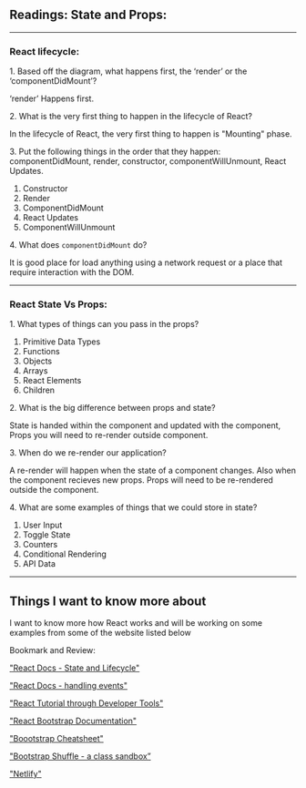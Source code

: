 ## Readings: State and Props:

---

### React lifecycle:

1\. Based off the diagram, what happens first, the ‘render’ or the ‘componentDidMount’?

‘render’ Happens first.

2\. What is the very first thing to happen in the lifecycle of React?

In the lifecycle of React, the very first thing to happen is "Mounting" phase.

3\. Put the following things in the order that they happen: componentDidMount, render, constructor, componentWillUnmount, React Updates.

1. Constructor
1. Render
1. ComponentDidMount
1. React Updates
1. ComponentWillUnmount

4\. What does `componentDidMount` do?

It is good place for load anything using a network request or a place that require interaction with the DOM.  


---

### React State Vs Props:

1\. What types of things can you pass in the props?

1. Primitive Data Types
1. Functions
1. Objects
1. Arrays
1. React Elements
1. Children


2\. What is the big difference between props and state?

State is handed within the component and updated with the component, Props you will need to  re-render outside component. 

3\. When do we re-render our application?

A re-render will happen when the state of a component changes. Also when the component recieves new props.  Props will need to be re-rendered outside the component. 

4\. What are some examples of things that we could store in state?

1. User Input
1. Toggle State
1. Counters
1. Conditional Rendering
1. API Data


---
## Things I want to know more about
I want to know more how React works and will be working on some examples from some of the website listed below

Bookmark and Review:

["React Docs - State and Lifecycle"](https://legacy.reactjs.org/docs/state-and-lifecycle.html)

["React Docs - handling events"](https://legacy.reactjs.org/docs/handling-events.html)

["React Tutorial through Developer Tools"](https://react.dev/learn/tutorial-tic-tac-toe)

["React Bootstrap Documentation"](https://react-bootstrap.github.io/)

["Boootstrap Cheatsheet"](https://getbootstrap.com/docs/5.0/examples/cheatsheet/)

["Bootstrap Shuffle - a class sandbox”](https://bootstrapshuffle.com/classes)

["Netlify"](https://www.netlify.com/)
